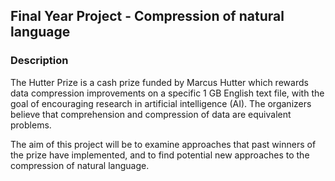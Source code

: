 ## Final Year Project - Compression of natural language

### Description
The Hutter Prize is a cash prize funded by Marcus Hutter which rewards data compression improvements on a specific 1 GB English text file, with the goal of encouraging research in artificial intelligence (AI). The organizers believe that comprehension and compression of data are equivalent problems.

The aim of this project will be to examine approaches that past winners of the prize have implemented, and to find potential new approaches to the compression of natural language.